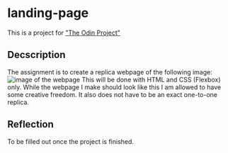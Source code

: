 # landing-page
This is a project for ["The Odin Project"](https://www.theodinproject.com)

## Decscription
The assignment is to create a replica webpage of the following image:
![image of the webpage](https://cdn.statically.io/gh/TheOdinProject/curriculum/81a5d553f4073e593d23a6ab00d50eef8620796d/foundations/html_css/project/imgs/01.png)
This will be done with HTML and CSS (Flexbox) only. 
While the webpage I make should look like this I am allowed to have some creative freedom. 
It also does not have to be an exact one-to-one replica.

## Reflection
To be filled out once the project is finished.

